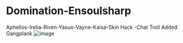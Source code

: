 # Domination-Ensoulsharp
Aphelios-Irelia-Riven-Yasuo-Vayne-Kaisa-Skin Hack -Chat Troll
Added Gangplank
![image](https://cdn.discordapp.com/attachments/612555523589668866/724609491512852520/593690079000e.png)
